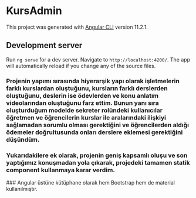 # KursAdmin

This project was generated with [Angular CLI](https://github.com/angular/angular-cli) version 11.2.1.

## Development server

Run `ng serve` for a dev server. Navigate to `http://localhost:4200/`. The app will automatically reload if you change any of the source files.

### Projenin yapımı sırasında hiyerarşik yapı olarak işletmelerin farklı kurslardan oluştuğunu, kursların farklı derslerden oluştuğunu, deslerin ise ödevlerden ve konu anlatım videolarından oluştuğunu farz ettim. Bunun yanı sıra oluşturduğum modelde sekreter rolündeki kullanıcılar öğretmen ve öğrencilerin kurslar ile aralarındaki ilişkiyi sağlamadan sorumlu olması gerektiğini ve öğrencilerden aldığı ödemeler doğrultusunda onları derslere eklemesi gerektiğini düşündüm.

### Yukarıdakilere ek olarak, projenin geniş kapsamlı oluşu ve son yaptığımız konuşmadan yola çıkarak, projedeki tamamen statik component kullanmaya karar verdim.

### Angular üstüne kütüphane olarak hem Bootstrap hem de material kullanılmıştır.
